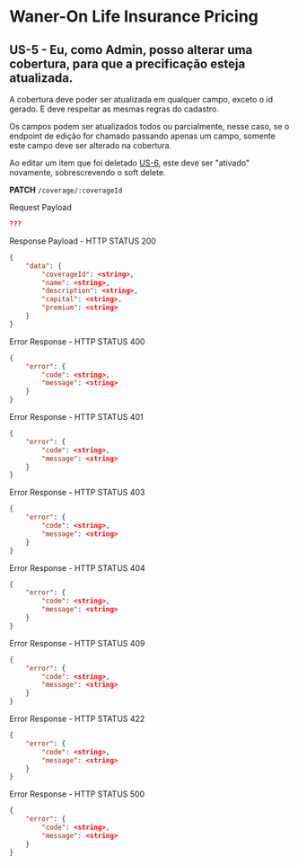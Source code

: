 # Waner-On Life Insurance Pricing

## US-5 - Eu, como Admin, posso alterar uma cobertura, para que a precificação esteja atualizada.

A cobertura deve poder ser atualizada em qualquer campo, exceto o id gerado. E deve respeitar as mesmas regras do cadastro.

Os campos podem ser atualizados todos ou parcialmente, nesse caso, se o endpoint de edição for chamado passando apenas um campo, somente este campo deve ser alterado na cobertura.

Ao editar um item que foi deletado [US-6](./us-6-remove-coverage.md), este deve ser "ativado" novamente, sobrescrevendo o soft delete.

**PATCH** `/coverage/:coverageId`

Request Payload

```json
???
```

Response Payload - HTTP STATUS 200

```json
{
    "data": {
        "coverageId": <string>,
        "name": <string>,
        "description": <string>,
        "capital": <string>,
        "premium": <string>
    }
}
```

Error Response - HTTP STATUS 400

```json
{
    "error": {
        "code": <string>,
        "message": <string>
    }
}
```

Error Response - HTTP STATUS 401

```json
{
    "error": {
        "code": <string>,
        "message": <string>
    }
}
```

Error Response - HTTP STATUS 403

```json
{
    "error": {
        "code": <string>,
        "message": <string>
    }
}
```

Error Response - HTTP STATUS 404

```json
{
    "error": {
        "code": <string>,
        "message": <string>
    }
}
```

Error Response - HTTP STATUS 409

```json
{
    "error": {
        "code": <string>,
        "message": <string>
    }
}
```

Error Response - HTTP STATUS 422

```json
{
    "error": {
        "code": <string>,
        "message": <string>
    }
}
```

Error Response - HTTP STATUS 500

```json
{
    "error": {
        "code": <string>,
        "message": <string>
    }
}
```
